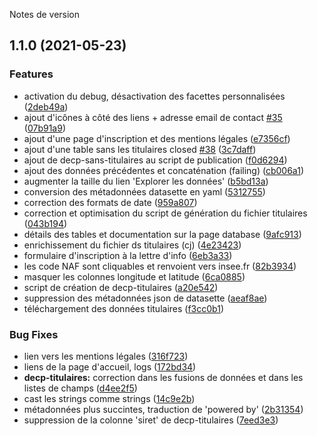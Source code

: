 Notes de version
## 1.1.0 (2021-05-23)


### Features

* activation du debug, désactivation des facettes personnalisées ([2deb49a](https://github.com/ColinMaudry/decp-table-schema-utils/commit/2deb49aa00c64347f34a65ccb15282f8f5e42cd8))
* ajout d'icônes à côté des liens + adresse email de contact [#35](https://github.com/ColinMaudry/decp-table-schema-utils/issues/35) ([07b91a9](https://github.com/ColinMaudry/decp-table-schema-utils/commit/07b91a9ed945268369e4421a2212abeab4a109f7))
* ajout d'une page d'inscription et des mentions légales ([e7356cf](https://github.com/ColinMaudry/decp-table-schema-utils/commit/e7356cfe675b63d2235e63fe151ac082269fc4f0))
* ajout d'une table sans les titulaires closed [#38](https://github.com/ColinMaudry/decp-table-schema-utils/issues/38) ([3c7daff](https://github.com/ColinMaudry/decp-table-schema-utils/commit/3c7daffc3a7cd05daca3bfcfaf3ea4dbb1f33499))
* ajout de decp-sans-titulaires au script de publication ([f0d6294](https://github.com/ColinMaudry/decp-table-schema-utils/commit/f0d6294f763361553a6583da0007061d7e4c6930))
* ajout des données précédentes et concaténation (failing) ([cb006a1](https://github.com/ColinMaudry/decp-table-schema-utils/commit/cb006a161ea2cd96bd5d78f058af582f4a88b8d2))
* augmenter la taille du lien 'Explorer les données' ([b5bd13a](https://github.com/ColinMaudry/decp-table-schema-utils/commit/b5bd13abd853f073e596d063cbbded4654efd497))
* conversion des métadonnées datasette en yaml ([5312755](https://github.com/ColinMaudry/decp-table-schema-utils/commit/53127550124591de024a1c0a55ebbcfdda05c302))
* correction des formats de date ([959a807](https://github.com/ColinMaudry/decp-table-schema-utils/commit/959a807ef0bba0608d3664093404f448e4b0c309))
* correction et optimisation du script de génération du fichier titulaires ([043b194](https://github.com/ColinMaudry/decp-table-schema-utils/commit/043b1945ddb4d1cdf5560a387e5e69e43d714c82))
* détails des tables et documentation sur la page database ([9afc913](https://github.com/ColinMaudry/decp-table-schema-utils/commit/9afc913cde77c188bb62008b6568f4d2522d460a))
* enrichissement du fichier ds titulaires (cj) ([4e23423](https://github.com/ColinMaudry/decp-table-schema-utils/commit/4e2342325383fb70ff2d7ff665a5df8e2149959b))
* formulaire d'inscription à la lettre d'info ([6eb3a33](https://github.com/ColinMaudry/decp-table-schema-utils/commit/6eb3a337ab6b3f805bc908ba3d157ac855aef537))
* les code NAF sont cliquables et renvoient vers insee.fr ([82b3934](https://github.com/ColinMaudry/decp-table-schema-utils/commit/82b3934c0a505cdc5eb2296dbc366ee31ce7076e))
* masquer les colonnes longitude et latitude ([6ca0885](https://github.com/ColinMaudry/decp-table-schema-utils/commit/6ca0885d3f138d7dc1bab32f6cc7095e90e175c4))
* script de création de decp-titulaires ([a20e542](https://github.com/ColinMaudry/decp-table-schema-utils/commit/a20e542857ff374ebc4eb496a2faeb9b57b5336d))
* suppression des métadonnées json de datasette ([aeaf8ae](https://github.com/ColinMaudry/decp-table-schema-utils/commit/aeaf8ae62f62ba01f9d4e31dee76ceb7683dcfb2))
* téléchargement des données titulaires ([f3cc0b1](https://github.com/ColinMaudry/decp-table-schema-utils/commit/f3cc0b1ee10af7e0f489e5712ad7e0dfe156334b))


### Bug Fixes

* lien vers les mentions légales ([316f723](https://github.com/ColinMaudry/decp-table-schema-utils/commit/316f72315bee86056e496f3e48a09d23c5a06a32))
* liens de la page d'accueil, logs ([172bd34](https://github.com/ColinMaudry/decp-table-schema-utils/commit/172bd34776cef29e12f5e0e8fa9981b7516f25fc))
* **decp-titulaires:** correction dans les fusions de données et dans les listes de champs ([d4ee2f5](https://github.com/ColinMaudry/decp-table-schema-utils/commit/d4ee2f50b45f4b9cf8d9fea17b9cc40eacc15adc))
* cast les strings comme strings ([14c9e2b](https://github.com/ColinMaudry/decp-table-schema-utils/commit/14c9e2b34132ff51c781aa846ad4dadf91c35811))
* métadonnées plus succintes, traduction de 'powered by' ([2b31354](https://github.com/ColinMaudry/decp-table-schema-utils/commit/2b31354884c27cc4bbff462beaed256f2a4639e1))
* suppression de la colonne 'siret' de decp-titulaires ([7eed3e3](https://github.com/ColinMaudry/decp-table-schema-utils/commit/7eed3e314706f797f459042ad0ee9b37eb5eaba5))
